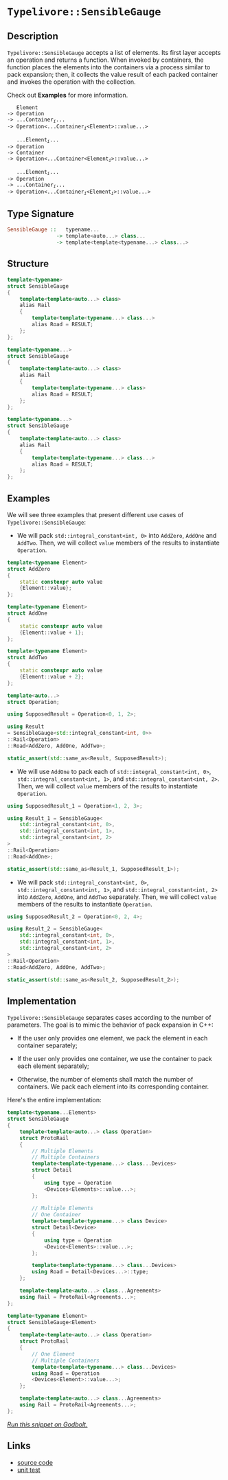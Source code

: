 <!-- Copyright 2024 Feng Mofan
SPDX-License-Identifier: Apache-2.0 -->

# `Typelivore::SensibleGauge`

## Description

`Typelivore::SensibleGauge` accepts a list of elements.
Its first layer accepts an operation and returns a function.
When invoked by containers, the function places the elements into the containers via a process similar to pack expansion;
then, it collects the value result of each packed container and invokes the operation with the collection.

Check out **Examples** for more information.

<pre><code>   Element
-> Operation
-> ...Container<sub><i>i</i></sub>...
-> Operation&lt;...Container<sub><i>i</i></sub>&lt;Element&gt;::value...&gt;</code></pre>
<pre><code>   ...Element<sub><i>i</i></sub>...
-> Operation
-> Container
-> Operation&lt;...Container&lt;Element<sub><i>i</i></sub>&gt;::value...&gt;</code></pre>
<pre><code>   ...Element<sub><i>i</i></sub>...
-> Operation
-> ...Container<sub><i>i</i></sub>...
-> Operation<...Container<sub><i>i</i></sub>&lt;Element<sub><i>i</i></sub>&gt;::value...&gt;</code></pre>

## Type Signature

```Haskell
SensibleGauge ::   typename... 
                -> template<auto...> class...
                -> template<template<typename...> class...>
```

## Structure

```C++
template<typename>
struct SensibleGauge
{
    template<template<auto...> class>
    alias Rail
    {
        template<template<typename...> class...>
        alias Road = RESULT;
    };
};
```

```C++
template<typename...>
struct SensibleGauge
{
    template<template<auto...> class>
    alias Rail
    {
        template<template<typename...> class>
        alias Road = RESULT;
    };
};
```

```C++
template<typename...>
struct SensibleGauge
{
    template<template<auto...> class>
    alias Rail
    {
        template<template<typename...> class...>
        alias Road = RESULT;
    };
};
```

## Examples

We will see three examples that present different use cases of `Typelivore::SensibleGauge`:

- We will pack `std::integral_constant<int, 0>` into `AddZero`, `AddOne` and `AddTwo`.
Then, we will collect `value` members of the results to instantiate `Operation`.

```C++
template<typename Element>
struct AddZero 
{ 
    static constexpr auto value
    {Element::value}; 
};

template<typename Element>
struct AddOne
{ 
    static constexpr auto value
    {Element::value + 1}; 
};

template<typename Element>
struct AddTwo
{ 
    static constexpr auto value
    {Element::value + 2}; 
};

template<auto...>
struct Operation;

using SupposedResult = Operation<0, 1, 2>;

using Result 
= SensibleGauge<std::integral_constant<int, 0>>
::Rail<Operation>
::Road<AddZero, AddOne, AddTwo>;

static_assert(std::same_as<Result, SupposedResult>);
```

- We will use `AddOne` to pack each of `std::integral_constant<int, 0>`, `std::integral_constant<int, 1>`, and `std::integral_constant<int, 2>`.
Then, we will collect `value` members of the results to instantiate `Operation`.

```C++
using SupposedResult_1 = Operation<1, 2, 3>;

using Result_1 = SensibleGauge<
    std::integral_constant<int, 0>,
    std::integral_constant<int, 1>,
    std::integral_constant<int, 2>
>
::Rail<Operation>
::Road<AddOne>;

static_assert(std::same_as<Result_1, SupposedResult_1>);
```

- We will pack `std::integral_constant<int, 0>`, `std::integral_constant<int, 1>`, and `std::integral_constant<int, 2>` into `AddZero`, `AddOne`, and `AddTwo` separately.
Then, we will collect `value` members of the results to instantiate `Operation`.

```C++
using SupposedResult_2 = Operation<0, 2, 4>;

using Result_2 = SensibleGauge<
    std::integral_constant<int, 0>,
    std::integral_constant<int, 1>,
    std::integral_constant<int, 2>
>
::Rail<Operation>
::Road<AddZero, AddOne, AddTwo>;

static_assert(std::same_as<Result_2, SupposedResult_2>);
```

## Implementation

`Typelivore::SensibleGauge` separates cases according to the number of parameters.
The goal is to mimic the behavior of pack expansion in C++:

- If the user only provides one element, we pack the element in each container separately;

- If the user only provides one container, we use the container to pack each element separately;

- Otherwise, the number of elements shall match the number of containers.
We pack each element into its corresponding container.

Here's the entire implementation:

```C++
template<typename...Elements>
struct SensibleGauge
{
    template<template<auto...> class Operation>
    struct ProtoRail
    {
        // Multiple Elements
        // Multiple Containers
        template<template<typename...> class...Devices>
        struct Detail
        {
            using type = Operation
            <Devices<Elements>::value...>;
        };
        
        // Multiple Elements
        // One Container
        template<template<typename...> class Device>
        struct Detail<Device>
        {
            using type = Operation
            <Device<Elements>::value...>;
        };

        template<template<typename...> class...Devices>
        using Road = Detail<Devices...>::type;
    };

    template<template<auto...> class...Agreements>
    using Rail = ProtoRail<Agreements...>;
};

template<typename Element>
struct SensibleGauge<Element>
{
    template<template<auto...> class Operation>
    struct ProtoRail
    {
        // One Element
        // Multiple Containers
        template<template<typename...> class...Devices>
        using Road = Operation
        <Devices<Element>::value...>;
    };

    template<template<auto...> class...Agreements>
    using Rail = ProtoRail<Agreements...>;
};
```

[*Run this snippet on Godbolt.*](https://godbolt.org/#z:OYLghAFBqd5QCxAYwPYBMCmBRdBLAF1QCcAaPECAMzwBtMA7AQwFtMQByARg9KtQYEAysib0QXACx8BBAKoBnTAAUAHpwAMvAFYTStJg1DIApACYAQuYukl9ZATwDKjdAGFUtAK4sGIAMykrgAyeAyYAHI%2BAEaYxCCSABykAA6oCoRODB7evnppGY4CoeFRLLHxXLaY9kUMQgRMxAQ5Pn6BdpgOWQ1NBCWRMXEJyQqNza15VWN9A2UVEgCUtqhexMjsHASYLCkG2yb%2BbgQAnimMrJgAdDfY9GyCCofYJhoAgmPEXg4A1EKMGWi9AA4kwvMBMK83iYAOxWd4/RE/ba7faQo4ovZMA5HMFEG5XZ4/ZAGBQKH4AeXOxGxWWeUKRP0%2B3wIP2UxFQRAASkw6AykbD4W9GYyAPSin4AWS8tEce0wPzuO0YBCeCJFiPFUplcvoPw8gl54WIauFGuROyxOOOlrRh2OZwubAJRJJTDJBIAIpgAG54DZPfwvdUa5m/b2NPkhkWC/nmpFeDJGZGOn6HT2U6m0gRx%2BNpo7ev0B%2B1Kh6q54gEA%2BsRea43en%2BIXx2Gew5N825sUS6WyvDyxX3FWm%2BNainhfWyI1xTtIzF2jG27Hoh3nZjO%2BtB4mk8mF/3o4Nm0MEL7hzCR2j23cbenRxmx2/mxNhYAp875jNUuLZhgzjWX317iWg6PBWVY1nWhJBm2v5pjCraNlCMFzku9rIdapyrpcLqbm6Ho3FemCBge8ZPsmXKoEw6Dvj8Ea8heBYAQG2HYJWGHou2iIttB7y5mhy58faeKoMxW7ugoBJvMAxCYMqIFQdGpEvjydDUeynKoMp9FuJJ0myaqzHcdCcGGVCAkYo6a4KqWKo3h8x4sn8AJ4ECmCguCy7WYItn3oeFqoihC7%2BdaQkibh5KfjSdS2YyYasmp3J0bmPkjhKY5WcBBAwVqPa6gqBqRsaw7mmZNpBfxFlYRu2CiXhVwEURMGKT85GUdREXfjB/5FoRQF6aB1beBBDYcbB8FCrxi7oZNy4hVVNXiTcOkyWWDUKUmSl0apHIJXyRxLXpC2QS8CE8cZJ3Qu8ooAFQ3bdd2ilC103QAKtgQjPbdD2XXdP1XV9F3QmY/hhCSXhYPmbhoAwGwpOW8kAyVbGWQOfXw7FPxvOg6AAFpxKgaanRYBO%2BTMjjIMSAhjJgqgpMQPxCT8A21klcKeQQlZM5CZ1E4h3OIe8iMVWwKNlrZ6OY%2BgaW8zz0ak/6FMMFTNN0wznMsxYbMc%2BBaaWD8XBcY2xMG%2BNAvTahQvpajB7i1jz0AO6oNLxMxY0ZMK0rtP014RCM%2BB6ua2Bg060TZjG0bfM8abZWCd7wlVVC6PtVF52PRKz2EayGj828TVCF4KQFJg6BcoROptVmyduBopB6zXodQSn7xNSXChl4h/gZv8ivOSCYIQvaYzoJWYTbFJYgAPpQzMXlHCPNdZw3B6Vpp9pJ3S8PLxR6D2hLuMcjXEtpQftsO8N2dy8g49iXEBAQIPlYKJcV%2BBm4Lc6jXecF%2BkRdv7KzyLCZS6acM562zrnfOhdi6l1lOPLg5cvyVyqD8MwNd/Bn0jjndazVoEEFgdRLugJe7uXtLme%2BIAR6YDHrQSelNGgzzcHPH4C9sCkFIQQIe5DBCUJpNQqedDMqz0EDXfWQZWGy3YcPLhVCaGK34faRh9cDy2WXolI4a8cwbxAC1bee0sZSwbibOytJL7X2aHfCRIBH5sGfvaX%2BuCkGf0gXY2B/9AFvC1OnMYyCwFYMcd/KBrcYFmHgZFdeVc6410kOggGzccHj2CemRy3cXJuX7kcNhHCKHSL4YYARDChFMOeGIkmFisk8JkdPPJjCREsIyZI0e5Scn0IUd5TRK81EV3XkvLRW8d5Yz3qgY%2BktwhDPto7Ax59Xb%2BmfkoMxZCrGYBsUcZxKC/gQP8Ss1xjYODLFoJwAArLwPwHAtCkFQJwNw1hrBMlWOsBU5h/A8FIOzE5OzlgAGsQD7MkFcDQkguAwn8BofZGgzAADYwVmESMkPZHBJC8BYBIDQ1djmnPORwXgCgQDVxeVoZYcBYAwEQCAVYBAUje3IJQNAuw6BxAiJcTgqhEhgoALRgskD8YAyByZSCuGYXgRdCAkDwEPKo/BBAiDEOwKQMhBCKBUOoV5pBdBVDtjSFInAeC7IOUczQvB0UUm9uS1kqAqA/CZay9lnLuV6x%2BcEiAHgaX0Dpg8rgixeC4p2aQCASBqUpFpWQCgEA/UBpAMAKQKCaCyjiFiiA0Q9WkGiGEJoJxNW8CTcwYgJwKTRG0F0F5TzqVljHLQVNSqsDRHBG4MQtAsXcF4FgFghhgDiHLXgaS3QfSEQTdTLo3tNhPIobC05tBnI0izR4LACbjx4ERfW0gXbiDRG/t6JtRhR1GD1csKgBhgAKAAGp4EwHbT8xynniuEKIcQMqL3yrUAmlV%2Bhm0oCuZYfQzksWQGWKgWGWQ60ssHumUwlhrBmDRYu4gIru1fuqLULILgGDuE8G0PQIQwiDHKMMKoBRMgCEmH4bD6RcMMDmEMSosH809HGC0ZDUwKPdAEL0ZopHMPkZmBMWjBHbDUZYwsN1Kw1gbCWPoHVpBUX6s4Oa5lbKOVcp5Xan4EBcBCpdUDN1Hqt3LAQJgSiwwIAfISP4K4ABOfwMJJB/LMJIMFyL9lguMyJuFCKAhcCuGCrgYLEjGcSB575XB9mmbBWJhN6LMXYueVu71RKfUkqNRSoNIbnX0rYJwJoLAfQwhZUwUSyYuDGauK505gqiCQdFbKy9UqJDSFvUoe9SrdAoLVUwDV9btUcEOcFpVBq4smrNWljLWWcsvjywV35inHX%2BudTrfwZh3URdefi31qAnVxEpcG5bk3hj9cy26IweWuDVyjdsE0lB41KozSmtNibk1ZpzXmhwV2i0qhLWW05Faq01rrU8xtzbW1vfbZRrtdaiuqD7dsK7Q6E2juiOOk4k7NinJnXOp5i7l1KFXb958kWd1MD3Ye49p6rsXslde6rsg72KtOQ1p9m7gNWDfdDz9%2Bmzm/sppwAD7CgOvosGB/VEGoNM%2BWJ0BjfgICuHw6hxDvGsOpCI3UCXhHChZGl2xmolHGPUYV/RuoTH%2BjofmDL9jNHchcaNyr4TChblCf47Cjr4mzmSe24N3bw38uFcU8pkr031PzbxVpnTWB4jM9hfC0giL/D5b%2BTCALMJAWSCs%2Byqo9vQu2HC56/F0WkCkuNWtxLdKGUcDS1algCgfTkx9CNtEYwBX4BKyKvQxOr3SrJ3K2rlOdABFIE1lrWrHN25C5wQ1ZLvY/FNfTYgLBi%2Bl/L5XpcXiHUbYDdN/wc30/eqWytwNVLF/OqrMgAu48K/GfHlX3BRfqt0GO7Gs7pyLtZqu3f7Nub82PeW8WhgpaE3veANW2gtars/broI4NoA6drdpKq9rID9oQ5cLDq8DQ6w7w7TqQbI68Co4ro7CY6boLZ8C7oHpHonqrhE6yAk7N7lYU4Pqd4GC07c7vrRCC4s51B1qij3x06gbgZxClbQbM7C51AIZIYm6S7oDm6K7EZa44Z1AiHa5UZ9Ba68EyHMb65kZ6BG5yE8ZKGsYW5W7Sptb95daO4T5T5l6Myz7bDz6e4kDe6r6aakDaa6ZB5tah6IpmD5b%2BD%2BD7Igr/LIpuEwieadZoqcBhY4o2GfKSD7Imb7KJDgrGaSDGaApmZcCBCwr%2BC6r6EYq%2B5vKOb8r%2BESbpHp7LCLoZDOCSBAA%3D%3D)

## Links

- [source code](../../../../conceptrodon/typelivore/sensible_gauge.hpp)
- [unit test](../../../../tests/unit/typelivore/sensible_gauge.test.hpp)
